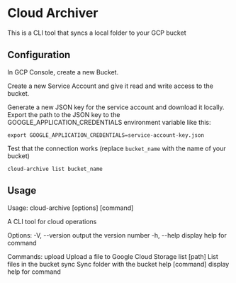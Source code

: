 # Cloud Archiver

This is a CLI tool that syncs a local folder to your GCP bucket

## Configuration

In GCP Console, create a new Bucket.

Create a new Service Account and give it read and write access to the bucket.

Generate a new JSON key for the service account and download it locally.
Export the path to the JSON key to the GOOGLE_APPLICATION_CREDENTIALS environment variable like this:

```
export GOOGLE_APPLICATION_CREDENTIALS=service-account-key.json
```

Test that the connection works (replace `bucket_name` with the name of your bucket)

```shell
cloud-archive list bucket_name
```

## Usage

Usage: cloud-archive [options] [command]

A CLI tool for cloud operations

Options:
-V, --version output the version number
-h, --help display help for command

Commands:
upload <bucket> <filePath> <destinationPath> Upload a file to Google Cloud Storage
list <bucket> [path] List files in the bucket
sync <bucket> <path> Sync folder with the bucket
help [command] display help for command
